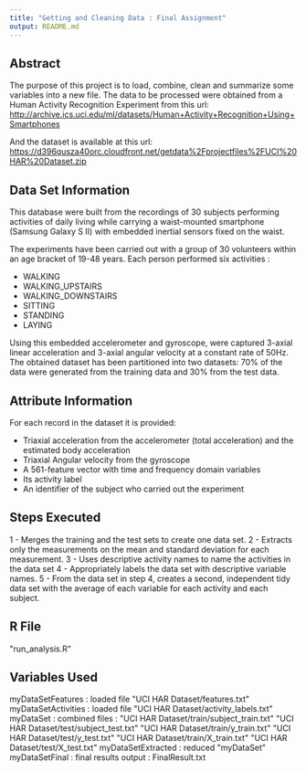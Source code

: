 ```yaml
---
title: "Getting and Cleaning Data : Final Assignment"
output: README.md
---
```


## Abstract

The purpose of this project is to load, combine, clean and summarize some variables into a new file. The data to be processed were obtained from a Human Activity Recognition Experiment from this url: 
<http://archive.ics.uci.edu/ml/datasets/Human+Activity+Recognition+Using+Smartphones>

And the dataset is available at this url:
<https://d396qusza40orc.cloudfront.net/getdata%2Fprojectfiles%2FUCI%20HAR%20Dataset.zip>


## Data Set Information 

This database were built from the recordings of 30 subjects performing activities of daily living while carrying a waist-mounted smartphone (Samsung Galaxy S II) with embedded inertial sensors fixed on the waist.

The experiments have been carried out with a group of 30 volunteers within an age bracket of 19-48 years. Each person performed six activities : 
+ WALKING  
+ WALKING_UPSTAIRS  
+ WALKING_DOWNSTAIRS  
+ SITTING  
+ STANDING  
+ LAYING  

Using this embedded accelerometer and gyroscope, were captured 3-axial linear acceleration and 3-axial angular velocity at a constant rate of 50Hz. The obtained dataset has been partitioned into two datasets: 70% of the data were generated from the training data and 30% from the test data.  

## Attribute Information

For each record in the dataset it is provided:
+ Triaxial acceleration from the accelerometer (total acceleration) and the estimated body acceleration  
+ Triaxial Angular velocity from the gyroscope  
+ A 561-feature vector with time and frequency domain variables  
+ Its activity label  
+ An identifier of the subject who carried out the experiment  

## Steps Executed

1 - Merges the training and the test sets to create one data set.
2 - Extracts only the measurements on the mean and standard deviation for each measurement.
3 - Uses descriptive activity names to name the activities in the data set
4 - Appropriately labels the data set with descriptive variable names.
5 - From the data set in step 4, creates a second, independent tidy data set with the average of each variable for each activity and each subject.

## R File

"run_analysis.R"

## Variables Used

myDataSetFeatures   : loaded file "UCI HAR Dataset/features.txt"
myDataSetActivities : loaded file "UCI HAR Dataset/activity_labels.txt"
myDataSet           : combined files :  "UCI HAR Dataset/train/subject_train.txt"
                                        "UCI HAR Dataset/test/subject_test.txt"
                                        "UCI HAR Dataset/train/y_train.txt"
                                        "UCI HAR Dataset/test/y_test.txt"
                                        "UCI HAR Dataset/train/X_train.txt"
                                        "UCI HAR Dataset/test/X_test.txt"
myDataSetExtracted  : reduced "myDataSet"
myDataSetFinal      : final results
output              : FinalResult.txt

